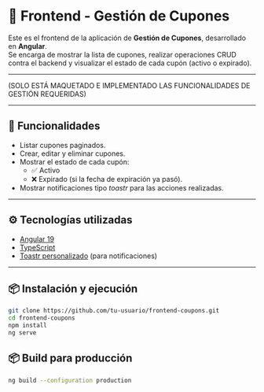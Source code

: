 # 🎨 Frontend - Gestión de Cupones

Este es el frontend de la aplicación de **Gestión de Cupones**, desarrollado en **Angular**.  
Se encarga de mostrar la lista de cupones, realizar operaciones CRUD contra el backend y visualizar el estado de cada cupón (activo o expirado).

---

(SOLO ESTÁ MAQUETADO E IMPLEMENTADO LAS FUNCIONALIDADES DE GESTIÓN REQUERIDAS)

---

## 🚀 Funcionalidades
- Listar cupones paginados.
- Crear, editar y eliminar cupones.
- Mostrar el estado de cada cupón:
  - ✅ Activo
  - ❌ Expirado (si la fecha de expiración ya pasó).
- Mostrar notificaciones tipo *toastr* para las acciones realizadas.

---

## ⚙️ Tecnologías utilizadas
- [Angular 19](https://angular.io/)
- [TypeScript](https://www.typescriptlang.org/)
- [Toastr personalizado](#) (para notificaciones)

---

## 📦 Instalación y ejecución

```bash
git clone https://github.com/tu-usuario/frontend-coupons.git
cd frontend-coupons
npm install
ng serve
```

## 📦 Build para producción
```bash
ng build --configuration production
```
